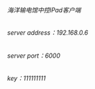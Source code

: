 ###### 海洋输电馆中控iPad客户端
###### server address：192.168.0.6
###### server port：6000
###### key：111111111
